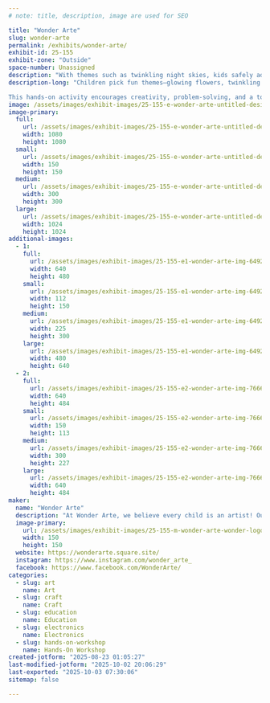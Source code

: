 ```yaml
---
# note: title, description, image are used for SEO

title: "Wonder Arte"
slug: wonder-arte
permalink: /exhibits/wonder-arte/
exhibit-id: 25-155
exhibit-zone: "Outside"
space-number: Unassigned
description: "With themes such as twinkling night skies, kids safely add LED lights to make their artwork glow."
description-long: "Children pick fun themes—glowing flowers, twinkling night skies, or spooky Halloween ghosts—and paint their designs on canvas. Afterward, they safely add tiny LED lights that make their artwork glow.

This hands-on activity encourages creativity, problem-solving, and a touch of STEAM learning, giving kids a real sense of accomplishment. Each child leaves with a one-of-a-kind glowing canvas they created themselves—a magical keepsake to proudly display at home."
image: /assets/images/exhibit-images/25-155-e-wonder-arte-untitled-design-11-300x300.jpg
image-primary: 
  full:
    url: /assets/images/exhibit-images/25-155-e-wonder-arte-untitled-design-11-full.jpg
    width: 1080
    height: 1080
  small:
    url: /assets/images/exhibit-images/25-155-e-wonder-arte-untitled-design-11-150x150.jpg
    width: 150
    height: 150
  medium:
    url: /assets/images/exhibit-images/25-155-e-wonder-arte-untitled-design-11-300x300.jpg
    width: 300
    height: 300
  large:
    url: /assets/images/exhibit-images/25-155-e-wonder-arte-untitled-design-11-1024x1024.jpg
    width: 1024
    height: 1024
additional-images: 
  - 1:
    full:
      url: /assets/images/exhibit-images/25-155-e1-wonder-arte-img-6492-full.jpg
      width: 640
      height: 480
    small:
      url: /assets/images/exhibit-images/25-155-e1-wonder-arte-img-6492-112x150.jpg
      width: 112
      height: 150
    medium:
      url: /assets/images/exhibit-images/25-155-e1-wonder-arte-img-6492-225x300.jpg
      width: 225
      height: 300
    large:
      url: /assets/images/exhibit-images/25-155-e1-wonder-arte-img-6492-480x640.jpg
      width: 480
      height: 640
  - 2:
    full:
      url: /assets/images/exhibit-images/25-155-e2-wonder-arte-img-7666-4398-full.jpg
      width: 640
      height: 484
    small:
      url: /assets/images/exhibit-images/25-155-e2-wonder-arte-img-7666-4398-150x113.jpg
      width: 150
      height: 113
    medium:
      url: /assets/images/exhibit-images/25-155-e2-wonder-arte-img-7666-4398-300x227.jpg
      width: 300
      height: 227
    large:
      url: /assets/images/exhibit-images/25-155-e2-wonder-arte-img-7666-4398-640x484.jpg
      width: 640
      height: 484
maker: 
  name: "Wonder Arte"
  description: "At Wonder Arte, we believe every child is an artist! Our programs for ages 5–12 blend painting, sand art and mixed media to build creativity, focus, and confidence. During the Maker Faire, kids will experience the joy of making art that’s interactive, exciting, and screen-free, for example with Light-Up Canvases. Attendees will be delighted at Wonder Arte STEAM projects and how they transform simple materials into unforgettable creations!”"
  image-primary:
    url: /assets/images/exhibit-images/25-155-m-wonder-arte-wonder-logo-150x150.png
    width: 150
    height: 150
  website: https://wonderarte.square.site/
  instagram: https://www.instagram.com/wonder_arte_
  facebook: https://www.facebook.com/WonderArte/
categories: 
  - slug: art
    name: Art
  - slug: craft
    name: Craft
  - slug: education
    name: Education
  - slug: electronics
    name: Electronics
  - slug: hands-on-workshop
    name: Hands-On Workshop
created-jotform: "2025-08-23 01:05:27"
last-modified-jotform: "2025-10-02 20:06:29"
last-exported: "2025-10-03 07:30:06"
sitemap: false

---
```

